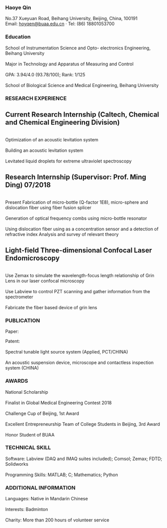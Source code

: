 ### Haoye Qin
No.37 Xueyuan Road, Beihang University, Beijing, China, 100191
<br> Email: hoyqen@buaa.edu.cn · Tel: (86) 18801053700

### Education

School of Instrumentation Science and Opto- electronics Engineering, Beihang University  
<br> Major in Technology and Apparatus of Measuring and Control  
<br> GPA: 3.94/4.0 (93.78/100); Rank: 1/125  
<br> School of Biological Science and Medical Engineering, Beihang University  


### RESEARCH EXPERIENCE
## Current Research Internship (Caltech, Chemical and Chemical Engineering Division)
<br> Optimization of an acoustic levitation system  
<br> Building an acoustic levitation system  
<br> Levitated liquid droplets for extreme ultraviolet spectroscopy  

## Research Internship (Supervisor: Prof. Ming Ding) 07/2018
<br> Present Fabrication of micro-bottle (Q-factor 1E8), micro-sphere and dislocation fiber using fiber fusion splicer  
<br> Generation of optical frequency combs using micro-bottle resonator  
<br> Using dislocation fiber using as a concentration sensor and a detection of refractive index Analysis and survey of relevant theory  

## Light-field Three-dimensional Confocal Laser Endomicroscopy
<br> Use Zemax to simulate the wavelength-focus length relationship of Grin Lens in our laser confocal microscopy  
<br> Use Labview to control PZT scanning and gather information from the spectrometer  
<br> Fabricate the fiber based device of grin lens  

### PUBLICATION
Paper:


Patent:  
<br> Spectral tunable light source system (Applied, PCT/CHINA)  
<br> An acoustic suspension device, microscope and contactless inspection system (CHINA)  


### AWARDS
 National Scholarship  
<br> Finalist in Global Medical Engineering Contest 2018  
<br> Challenge Cup of Beijing, 1st Award  
<br> Excellent Entrepreneurship Team of College Students in Beijing, 3rd Award  
<br> Honor Student of BUAA  
### TECHNICAL SKILL  
 Software: Labview (DAQ and IMAQ suites included); Comsol; Zemax; FDTD; Solidworks    
<br>  Programming Skills: MATLAB; C; Mathematics; Python  

### ADDITIONAL INFORMATION
Languages: Native in Mandarin Chinese  
<br> Interests: Badminton  
<br> Charity: More than 200 hours of volunteer service  
